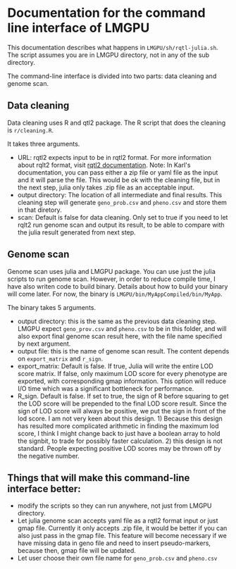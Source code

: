 # Documentation for the command line interface of LMGPU
This documentation describes what happens in `LMGPU/sh/rqtl-julia.sh`. The script assumes you are in LMGPU directory, not in any of the sub directory.

The command-line interface is divided into two parts: data cleaning and genome scan.

## Data cleaning
Data cleaning uses R and qtl2 package. The R script that does the cleaning is `r/cleaning.R`.

It takes three arguments.
- URL: rqtl2 expects input to be in rqtl2 format. For more information about rqlt2 format, visit [rqtl2 documentation](https://kbroman.org/qtl2/assets/vignettes/input_files.html). Note: In Karl's documentation, you can pass either a zip file or yaml file as the input and it will parse the file. This would be ok with the cleaning file, but in the next step, julia only takes .zip file as an acceptable input.
- output directory: The location of all intermediate and final results. This cleaning step will generate `geno_prob.csv` and `pheno.csv` and store them in that diretory.
- scan: Default is false for data cleaning. Only set to true if you need to let rqlt2 run genome scan and output its result, to be able to compare with the julia result generated from next step.


## Genome scan
Genome scan uses julia and LMGPU package. You can use just the julia scripts to run genome scan. However, in order to reduce compile time, I have also writen code to build binary. Details about how to build your binary will come later. For now, the binary is `LMGPU/bin/MyAppCompiled/bin/MyApp`.

The binary takes 5 arguments.
- output directory: this is the same as the previous data cleaning step. LMGPU expect `geno_prov.csv` and `pheno.csv` to be in this folder, and will also export final genome scan result here, with the file name specified by next argument.
- output file: this is the name of genome scan result. The content depends on `export_matrix` and `r_sign`.  
- export_matrix: Default is false. If true, Julia will write the entire LOD score matrix. If false, only maximum LOD score for every phenotype are exported, with corresponding gmap information. This option will reduce I/O time which was a significant bottleneck for performance.
- R_sign. Default is false. If set to true, the sign of R before squaring to get the LOD score will be prepended to the final LOD score result. Since the sign of LOD score will always be positive, we put the sign in front of the lod score. I am not very keen about this design. 1) Because this design has resulted more complicated arithmetic in finding the maximum lod score, I think I might change back to just have a boolean array to hold the signbit, to trade for possibly faster calculation. 2) this design is not standard. People expecting positive LOD scores may be thrown off by the negative number. 



## Things that will make this command-line interface better:
- modify the scripts so they can run anywhere, not just from LMGPU directory.
- Let julia genome scan accepts yaml file as a rqtl2 format input or just gmap file. Currently it only accepts .zip file, it would be better if you can also just pass in the gmap file. This feature will become necessary if we have missing data in geno file and need to insert pseudo-markers, because then, gmap file will be updated.
- Let user choose their own file name for `geno_prob.csv` and `pheno.csv`
